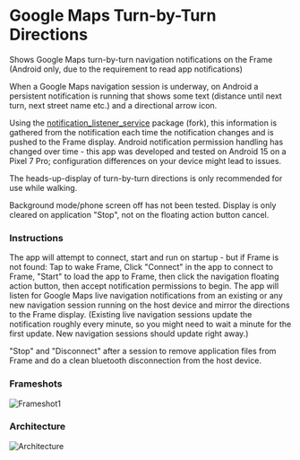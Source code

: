 # Google Maps Turn-by-Turn Directions

Shows Google Maps turn-by-turn navigation notifications on the Frame (Android only, due to the requirement to read app notifications)

When a Google Maps navigation session is underway, on Android a persistent notification is running that shows some text (distance until next turn, next street name etc.) and a directional arrow icon.

Using the [notification_listener_service](https://github.com/iampawan/notification_listener_service) package (fork), this information is gathered from the notification each time the notification changes and is pushed to the Frame display. Android notification permission handling has changed over time - this app was developed and tested on Android 15 on a Pixel 7 Pro; configuration differences on your device might lead to issues.

The heads-up-display of turn-by-turn directions is only recommended for use while walking.

Background mode/phone screen off has not been tested. Display is only cleared on application "Stop", not on the floating action button cancel.

### Instructions
The app will attempt to connect, start and run on startup - but if Frame is not found:
Tap to wake Frame, Click "Connect" in the app to connect to Frame, "Start" to load the app to Frame, then click the navigation floating action button, then accept notification permissions to begin. The app will listen for Google Maps live navigation notifications from an existing or any new navigation session running on the host device and mirror the directions to the Frame display. (Existing live navigation sessions update the notification roughly every minute, so you might need to wait a minute for the first update. New navigation sessions should update right away.)

"Stop" and "Disconnect" after a session to remove application files from Frame and do a clean bluetooth disconnection from the host device.

### Frameshots
![Frameshot1](docs/frameshot1.jpg)

### Architecture
![Architecture](docs/Frame%20App%20Architecture%20-%20Google%20Maps%20Turn-by-Turn%20Directions.svg)
